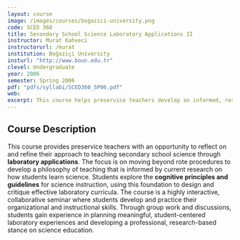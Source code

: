 ```yaml
---
layout: course
image: /images/courses/bogazici-university.png
code: SCED 360
title: Secondary School Science Laboratory Applications II
instructor: Murat Kahveci
instructorurl: /murat
institution: Boğaziçi University
insturl: "http://www.boun.edu.tr"
clevel: Undergraduate
year: 2006
semester: Spring 2006
pdf: "pdfs/syllabi/SCED360_SP06.pdf"
web:
excerpt: This course helps preservice teachers develop an informed, research-based approach to designing and critiquing secondary school science laboratory curriculum.
---
```

## Course Description
This course provides preservice teachers with an opportunity to reflect on and refine their approach to teaching secondary school science through **laboratory applications**. The focus is on moving beyond rote procedures to develop a philosophy of teaching that is informed by current research on how students learn science. Students explore the **cognitive principles and guidelines** for science instruction, using this foundation to design and critique effective laboratory curricula. The course is a highly interactive, collaborative seminar where students develop and practice their organizational and instructional skills. Through group work and discussions, students gain experience in planning meaningful, student-centered laboratory experiences and developing a professional, research-based stance on science education.